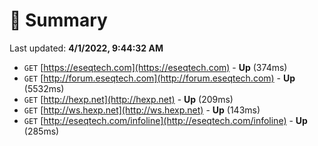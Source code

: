 # 📖 Summary
Last updated: **4/1/2022, 9:44:32 AM**

- `GET` [https://eseqtech.com](https://eseqtech.com) - **Up** (374ms)
- `GET` [http://forum.eseqtech.com](http://forum.eseqtech.com) - **Up** (5532ms)
- `GET` [http://hexp.net](http://hexp.net) - **Up** (209ms)
- `GET` [http://ws.hexp.net](http://ws.hexp.net) - **Up** (143ms)
- `GET` [http://eseqtech.com/infoline](http://eseqtech.com/infoline) - **Up** (285ms)

